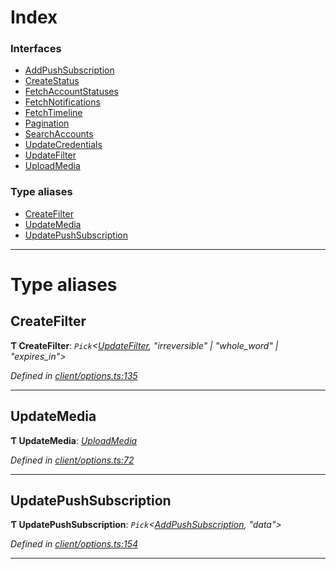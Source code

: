 

# Index

### Interfaces

* [AddPushSubscription](../interfaces/_client_options_.addpushsubscription.md)
* [CreateStatus](../interfaces/_client_options_.createstatus.md)
* [FetchAccountStatuses](../interfaces/_client_options_.fetchaccountstatuses.md)
* [FetchNotifications](../interfaces/_client_options_.fetchnotifications.md)
* [FetchTimeline](../interfaces/_client_options_.fetchtimeline.md)
* [Pagination](../interfaces/_client_options_.pagination.md)
* [SearchAccounts](../interfaces/_client_options_.searchaccounts.md)
* [UpdateCredentials](../interfaces/_client_options_.updatecredentials.md)
* [UpdateFilter](../interfaces/_client_options_.updatefilter.md)
* [UploadMedia](../interfaces/_client_options_.uploadmedia.md)

### Type aliases

* [CreateFilter](_client_options_.md#createfilter)
* [UpdateMedia](_client_options_.md#updatemedia)
* [UpdatePushSubscription](_client_options_.md#updatepushsubscription)

---

# Type aliases

<a id="createfilter"></a>

##  CreateFilter

**Ƭ CreateFilter**: *`Pick`<[UpdateFilter](../interfaces/_client_options_.updatefilter.md),  "irreversible" &#124; "whole_word" &#124; "expires_in">*

*Defined in [client/options.ts:135](https://github.com/aendrew/core/blob/a43c578/src/client/options.ts#L135)*

___
<a id="updatemedia"></a>

##  UpdateMedia

**Ƭ UpdateMedia**: *[UploadMedia](../interfaces/_client_options_.uploadmedia.md)*

*Defined in [client/options.ts:72](https://github.com/aendrew/core/blob/a43c578/src/client/options.ts#L72)*

___
<a id="updatepushsubscription"></a>

##  UpdatePushSubscription

**Ƭ UpdatePushSubscription**: *`Pick`<[AddPushSubscription](../interfaces/_client_options_.addpushsubscription.md), "data">*

*Defined in [client/options.ts:154](https://github.com/aendrew/core/blob/a43c578/src/client/options.ts#L154)*

___

